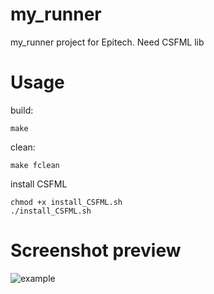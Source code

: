 # my_runner
my_runner project for Epitech. Need CSFML lib

# Usage
build:
```
make
```

clean:
```
make fclean
```

install CSFML
```
chmod +x install_CSFML.sh
./install_CSFML.sh
```

# Screenshot preview
![example](http://image.noelshack.com/fichiers/2017/51/2/1513695623-preview-window.png)